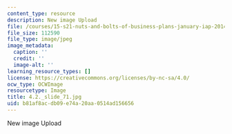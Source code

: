 ```yaml
---
content_type: resource
description: New image Upload
file: /courses/15-s21-nuts-and-bolts-of-business-plans-january-iap-2014/b81af8acdb09e74a20aa0514ad156656_4.2._slide_71.jpg
file_size: 112590
file_type: image/jpeg
image_metadata:
  caption: ''
  credit: ''
  image-alt: ''
learning_resource_types: []
license: https://creativecommons.org/licenses/by-nc-sa/4.0/
ocw_type: OCWImage
resourcetype: Image
title: 4.2._slide_71.jpg
uid: b81af8ac-db09-e74a-20aa-0514ad156656
---
```

New image Upload